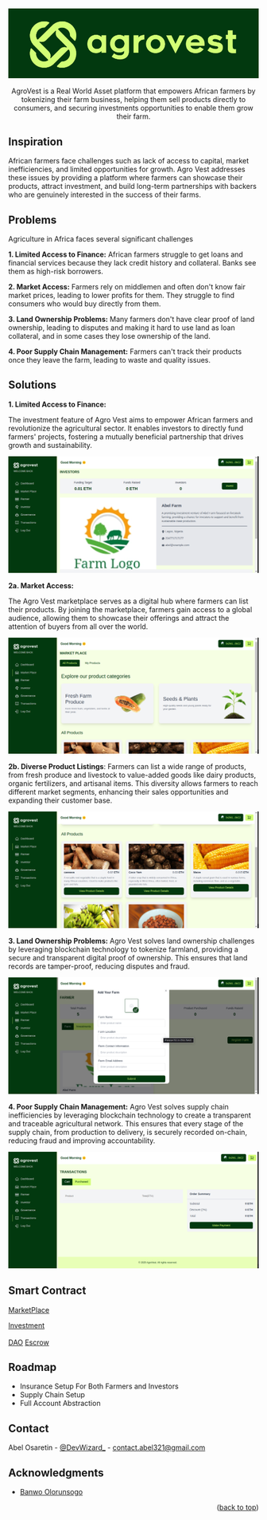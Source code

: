 <!-- Improved compatibility of back to top link: See: https://github.com/othneildrew/Best-README-Template/pull/73 -->

<a id="readme-top"></a>

<!--
*** Thanks for checking out the Best-README-Template. If you have a suggestion
*** that would make this better, please fork the repo and create a pull request
*** or simply open an issue with the tag "enhancement".
*** Don't forget to give the project a star!
*** Thanks again! Now go create something AMAZING! :D
-->

<!-- PROJECT SHIELDS -->
<!--
*** I'm using markdown "reference style" links for readability.
*** Reference links are enclosed in brackets [ ] instead of parentheses ( ).
*** See the bottom of this document for the declaration of the reference variables
*** for contributors-url, forks-url, etc. This is an optional, concise syntax you may use.
*** https://www.markdownguide.org/basic-syntax/#reference-style-links
-->

<!-- PROJECT LOGO -->
<br />
<div align="center">
  <a>
    <img src="images/agrovestLogo.png" alt="Logo">
  </a>

  <p align="center">
    AgroVest is a Real World Asset platform that empowers African farmers by tokenizing their farm business, helping them sell products directly to consumers, and securing investments opportunities to enable them grow their farm.

</div>

<!-- GETTING STARTED -->

## Inspiration

African farmers face challenges such as lack of access to capital, market inefficiencies, and limited opportunities for growth. Agro Vest addresses these issues by providing a platform where farmers can showcase their products, attract investment, and build long-term partnerships with backers who are genuinely interested in the success of their farms.

## Problems

Agriculture in Africa faces several significant challenges

**1. Limited Access to Finance:** African farmers struggle to get loans and financial services because they lack credit history and collateral. Banks see them as high-risk borrowers.

**2. Market Access:** Farmers rely on middlemen and often don't know fair market prices, leading to lower profits for them. They struggle to find consumers who would buy directly from them.

**3. Land Ownership Problems:** Many farmers don't have clear proof of land ownership, leading to disputes and making it hard to use land as loan collateral, and in some cases they lose ownership of the land.

**4. Poor Supply Chain Management:** Farmers can't track their products once they leave the farm, leading to waste and quality issues.

## Solutions

**1. Limited Access to Finance:**

The investment feature of Agro Vest aims to empower African farmers and revolutionize the agricultural sector. It enables investors to directly fund farmers' projects, fostering a mutually beneficial partnership that drives growth and sustainability.

<div align="left">
  <a>
    <img src="images/Investment.png" alt="Logo">
  </a>

<br />

**2a. Market Access:**

The Agro Vest marketplace serves as a digital hub where farmers can list their products. By joining the marketplace, farmers gain access to a global audience, allowing them to showcase their offerings and attract the attention of buyers from all over the world.

  <div align="left">
  <a>
    <img src="images/MarketPlace.png" alt="Logo">
  </a>

<br />

**2b. Diverse Product Listings**: Farmers can list a wide range of products, from fresh produce and livestock to value-added goods like dairy products, organic fertilizers, and artisanal items. This diversity allows farmers to reach different market segments, enhancing their sales opportunities and expanding their customer base.

  <div align="left">
  <a>
    <img src="images/DiverseProduct.png" alt="Logo">
  </a>

  <br/>

**3. Land Ownership Problems:**
Agro Vest solves land ownership challenges by leveraging blockchain technology to tokenize farmland, providing a secure and transparent digital proof of ownership. This ensures that land records are tamper-proof, reducing disputes and fraud.

  <div align="left">
  <a>
    <img src="images/AddFarm.png" alt="Logo">
  </a>

  <br/>

**4. Poor Supply Chain Management:** Agro Vest solves supply chain inefficiencies by leveraging blockchain technology to create a transparent and traceable agricultural network. This ensures that every stage of the supply chain, from production to delivery, is securely recorded on-chain, reducing fraud and improving accountability.

 <div align="left">
  <a>
    <img src="images/TransactionHistory.png" alt="Logo">
  </a>

  <br/>

<!-- ## How We Built It

- **Solidity Smart Contracts**
- **Scaffold ETH**
- **Optimisim**
- **The Graph**
- **Next Js**

## Challenges We Ran Into

- **Circles**::
- **The Graph**:
- **Scaffold ETH**: -->

## Smart Contract

[MarketPlace](https://example.com)
<br />

[Investment](https://example.com)
</br>
<br />
[DAO](https://example.com)
[Escrow](https://example.com)

<!-- ROADMAP -->

## Roadmap

- Insurance Setup For Both Farmers and Investors
- Supply Chain Setup
- Full Account Abstraction

<!-- CONTACT -->

## Contact

Abel Osaretin - [@DevWizard\_](https://x.com/DevWizard_) - contact.abel321@gmail.com

<!-- ACKNOWLEDGMENTS -->

## Acknowledgments

- [Banwo Olorunsogo](https://github.com/sogobanwo)

<p align="right">(<a href="#readme-top">back to top</a>)</p>

<!-- MARKDOWN LINKS & IMAGES -->
<!-- https://www.markdownguide.org/basic-syntax/#reference-style-links -->

[contributors-shield]: https://img.shields.io/github/contributors/github_username/repo_name.svg?style=for-the-badge
[contributors-url]: https://github.com/github_username/repo_name/graphs/contributors
[forks-shield]: https://img.shields.io/github/forks/github_username/repo_name.svg?style=for-the-badge
[forks-url]: https://github.com/github_username/repo_name/network/members
[stars-shield]: https://img.shields.io/github/stars/github_username/repo_name.svg?style=for-the-badge
[stars-url]: https://github.com/github_username/repo_name/stargazers
[issues-shield]: https://img.shields.io/github/issues/github_username/repo_name.svg?style=for-the-badge
[issues-url]: https://github.com/github_username/repo_name/issues
[license-shield]: https://img.shields.io/github/license/github_username/repo_name.svg?style=for-the-badge
[license-url]: https://github.com/github_username/repo_name/blob/master/LICENSE.txt
[linkedin-shield]: https://img.shields.io/badge/-LinkedIn-black.svg?style=for-the-badge&logo=linkedin&colorB=555
[linkedin-url]: https://linkedin.com/in/linkedin_username
[product-screenshot]: images/screenshot.png
[Next.js]: https://img.shields.io/badge/next.js-000000?style=for-the-badge&logo=nextdotjs&logoColor=white
[Next-url]: https://nextjs.org/
[React.js]: https://img.shields.io/badge/React-20232A?style=for-the-badge&logo=react&logoColor=61DAFB
[React-url]: https://reactjs.org/
[Vue.js]: https://img.shields.io/badge/Vue.js-35495E?style=for-the-badge&logo=vuedotjs&logoColor=4FC08D
[Vue-url]: https://vuejs.org/
[Angular.io]: https://img.shields.io/badge/Angular-DD0031?style=for-the-badge&logo=angular&logoColor=white
[Angular-url]: https://angular.io/
[Svelte.dev]: https://img.shields.io/badge/Svelte-4A4A55?style=for-the-badge&logo=svelte&logoColor=FF3E00
[Svelte-url]: https://svelte.dev/
[Laravel.com]: https://img.shields.io/badge/Laravel-FF2D20?style=for-the-badge&logo=laravel&logoColor=white
[Laravel-url]: https://laravel.com
[Bootstrap.com]: https://img.shields.io/badge/Bootstrap-563D7C?style=for-the-badge&logo=bootstrap&logoColor=white
[Bootstrap-url]: https://getbootstrap.com
[JQuery.com]: https://img.shields.io/badge/jQuery-0769AD?style=for-the-badge&logo=jquery&logoColor=white
[JQuery-url]: https://jquery.com
